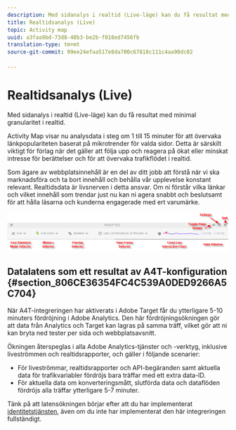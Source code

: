 ```yaml
---
description: Med sidanalys i realtid (Live-läge) kan du få resultat med minimal granularitet i realtid.
title: Realtidsanalys (Live)
topic: Activity map
uuid: a3faa9bd-73d8-48b3-be2b-f818ed7456fb
translation-type: tm+mt
source-git-commit: 99ee24efaa517e8da700c67818c111c4aa90dc02

---
```



# Realtidsanalys (Live)

Med sidanalys i realtid (Live-läge) kan du få resultat med minimal granularitet i realtid.

Activity Map visar nu analysdata i steg om 1 till 15 minuter för att övervaka länkpopulariteten baserat på mikrotrender för valda sidor. Detta är särskilt viktigt för förlag när det gäller att följa upp och reagera på ökat eller minskat intresse för berättelser och för att övervaka trafikflödet i realtid.

Som ägare av webbplatsinnehåll är en del av ditt jobb att förstå när vi ska marknadsföra och ta bort innehåll och behålla vår upplevelse konstant relevant. Realtidsdata är livsnerven i detta ansvar. Om ni förstår vilka länkar och vilket innehåll som trendar just nu kan ni agera snabbt och beslutsamt för att hålla läsarna och kunderna engagerade med ert varumärke.

![](assets/live_mode.png)

<!-- 

Describe what you can do with the feature: - what is the data shown? why do I see trend lines everywhere? how do I choose a period in the trend? what do the overlays represent in live mode? how do you compute the gainers and losers overlays? what is the auto update mode?

 -->

## Datalatens som ett resultat av A4T-konfiguration {#section_806CE36354FC4C539A0DED9266A5C704}

När A4T-integreringen har aktiverats i Adobe Target får du ytterligare 5-10 minuters fördröjning i Adobe Analytics. Den här fördröjningsökningen gör att data från Analytics och Target kan lagras på samma träff, vilket gör att ni kan bryta ned tester per sida och webbplatsavsnitt.

Ökningen återspeglas i alla Adobe Analytics-tjänster och -verktyg, inklusive liveströmmen och realtidsrapporter, och gäller i följande scenarier:

* För liveströmmar, realtidsrapporter och API-begäranden samt aktuella data för trafikvariabler fördröjs bara träffar med ett extra data-ID.
* För aktuella data om konverteringsmått, slutförda data och dataflöden fördröjs alla träffar ytterligare 5-7 minuter.

Tänk på att latensökningen börjar efter att du har implementerat [identitetstjänsten](https://marketing.adobe.com/resources/help/en_US/mcvid/), även om du inte har implementerat den här integreringen fullständigt.
